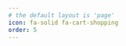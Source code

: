 ```yaml
---
# the default layout is 'page'
icon: fa-solid fa-cart-shopping
order: 5
---
```

<script>
window.location.href = "https://exclaim.gg/store/TNN-Store";
</script>
